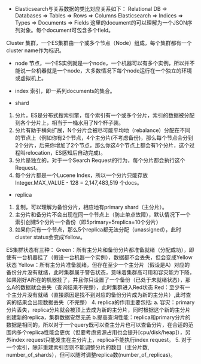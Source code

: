 - Elasticsearch与关系数据的类比对应关系如下：
Relational DB  ⇒ Databases ⇒ Tables ⇒ Rows ⇒ Columns
Elasticsearch  ⇒ Indices   ⇒ Types ⇒ Documents ⇒ Fields
这里的document的可以理解为一个JSON序列对象。每个document可包含多个field。

Cluster
集群，一个ES集群由一个或多个节点（Node）组成，每个集群都有一个cluster name作为标识。

- node
节点，一个ES实例就是一个node，一个机器可以有多个实例，所以并不能说一台机器就是一个node，大多数情况下每个node运行在一个独立的环境或虚拟机上。

- index
索引，即一系列documents的集合。

- shard
1. 分片，ES是分布式搜索引擎，每个索引有一个或多个分片，索引的数据被分配到各个分片上，相当于一桶水用了N个杯子装。
2. 分片有助于横向扩展，N个分片会被尽可能平均地（rebalance）分配在不同的节点上（例如你有2个节点，4个主分片(不考虑备份)，那么每个节点会分到2个分片，后来你增加了2个节点，那么你这4个节点上都会有1个分片，这个过程叫relocation，ES感知后自动完成)。
3. 分片是独立的，对于一个Search Request的行为，每个分片都会执行这个Request。
4. 每个分片都是一个Lucene Index，所以一个分片只能存放 Integer.MAX_VALUE - 128 = 2,147,483,519 个docs。

- replica
1. 复制，可以理解为备份分片，相应地有primary shard（主分片）。
2. 主分片和备分片不会出现在同一个节点上（防止单点故障），默认情况下一个索引创建5个分片一个备份（即5primary+5replica=10个分片）
3. 如果你只有一个节点，那么5个replica都无法分配（unassigned），此时cluster status会变成Yellow。

ES集群状态有三种：
	Green：所有主分片和备份分片都准备就绪（分配成功），即使有一台机器挂了（假设一台机器一个实例），数据都不会丢失，但会变成Yellow状态
	Yellow：所有主分片准备就绪，但存在至少一个主分片（假设是A）对应的备份分片没有就绪，此时集群属于警告状态，意味着集群高可用和容灾能力下降，如果刚好A所在的机器挂了，并且你只设置了一个备份（已处于未就绪状态），那么A的数据就会丢失（查询结果不完整），此时集群进入Red状态
	Red：至少有一个主分片没有就绪（直接原因是找不到对应的备份分片成为新的主分片）,此时查询的结果会出现数据丢失（不完整）
4. replica的作用主要包括:
	a. 容灾：primary分片丢失，replica分片就会被顶上去成为新的主分片，同时根据这个新的主分片创建新的replica，集群数据安然无恙
	b.提高查询性能：replica和primary分片的数据是相同的，所以对于一个query既可以查主分片也可以查备分片，在合适的范围内多个replica性能会更优（但要考虑资源占用也会提升[cpu/disk/heap]），另外index request只能发生在主分片上，replica不能执行index request。
5. 对于一个索引，除非重建索引否则不能调整分片的数目（主分片数, number_of_shards），但可以随时调整replica数(number_of_replicas)。
